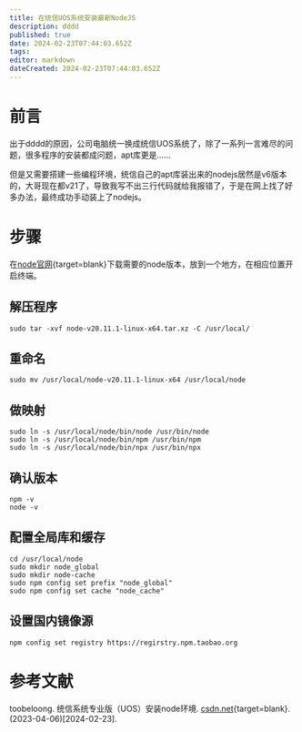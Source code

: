 ```yaml
---
title: 在统信UOS系统安装最新NodeJS
description: dddd
published: true
date: 2024-02-23T07:44:03.652Z
tags: 
editor: markdown
dateCreated: 2024-02-23T07:44:03.652Z
---
```


# 前言
出于dddd的原因，公司电脑统一换成统信UOS系统了，除了一系列一言难尽的问题，很多程序的安装都成问题，apt库更是......

但是又需要搭建一些编程环境，统信自己的apt库装出来的nodejs居然是v6版本的，大哥现在都v21了，导致我写不出三行代码就给我报错了，于是在网上找了好多办法，最终成功手动装上了nodejs。

# 步骤
在[node官网](https://nodejs.org/en/download){target=blank}下载需要的node版本，放到一个地方，在相应位置开启终端。

## 解压程序
```
sudo tar -xvf node-v20.11.1-linux-x64.tar.xz -C /usr/local/
```

## 重命名
```
sudo mv /usr/local/node-v20.11.1-linux-x64 /usr/local/node
```

## 做映射
```
sudo ln -s /usr/local/node/bin/node /usr/bin/node
sudo ln -s /usr/local/node/bin/npm /usr/bin/npm
sudo ln -s /usr/local/node/bin/npx /usr/bin/npx
```

## 确认版本
```
npm -v
node -v
```

## 配置全局库和缓存
```
cd /usr/local/node
sudo mkdir node_global
sudo mkdir node-cache
sudo npm config set prefix "node_global"
sudo npm config set cache "node_cache"
```

## 设置国内镜像源
```
npm config set registry https://regirstry.npm.taobao.org
```

# 参考文献
toobeloong. 统信系统专业版（UOS）安装node环境. [csdn.net](https://blog.csdn.net/freedomljt/article/details/125274318){target=blank}. (2023-04-06)[2024-02-23].